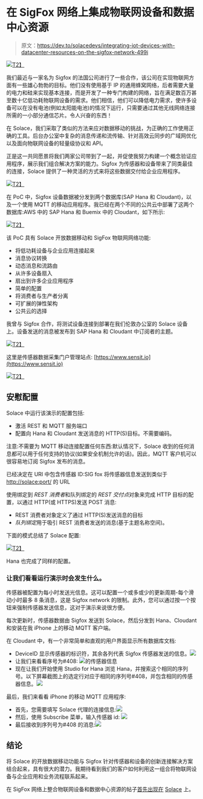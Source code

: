 # 在 SigFox 网络上集成物联网设备和数据中心资源

> 原文：<https://dev.to/solacedevs/integrating-iot-devices-with-datacenter-resources-on-the-sigfox-network-499i>

[![](img/c373f877d7676c63aa1c5889dbd49926.png)T2】](https://res.cloudinary.com/practicaldev/image/fetch/s--Q4ZvfL11--/c_limit%2Cf_auto%2Cfl_progressive%2Cq_auto%2Cw_880/https://solace.com/wp-content/uploads/2018/12/sigfox-blog-featured-image.jpg)

我们最近与一家名为 Sigfox 的法国公司进行了一些合作，该公司在实现物联网方面有一些雄心勃勃的目标。他们没有使用基于 IP 的通用蜂窝网络，后者需要大量的电力和硅来实现基本连接，而是开发了一种专门构建的网络，旨在满足数百万甚至数十亿低功耗物联网设备的需求。他们相信，他们可以降低电力需求，使许多设备可以在没有电池(例如太阳能电池)的情况下运行，只需要通过其他无线网络连接所需的一小部分通信芯片。令人兴奋的东西！

在 Solace，我们采取了类似的方法来应对数据移动的挑战，为正确的工作使用正确的工具。后台办公室中复杂的消息传递和流传输、针对高效云同步的广域网优化以及面向物联网设备的轻量级协议和 API。

正是这一共同愿景将我们两家公司带到了一起，并促使我努力构建一个概念验证应用程序，展示我们组合解决方案的能力。Sigfox 为传感器和设备带来了同类最佳的连接，Solace 提供了一种灵活的方式来将这些数据交付给企业应用程序。

[![](img/8ffbcfeb6527004c0595bb4c3c3a56f1.png)T2】](https://res.cloudinary.com/practicaldev/image/fetch/s--t8b4m0d3--/c_limit%2Cf_auto%2Cfl_progressive%2Cq_auto%2Cw_880/https://solace.com/wp-content/uploads/2017/05/sigfox-blog_1.png)

在 PoC 中，Sigfox 设备数据被分发到两个数据库(SAP Hana 和 Cloudant)，以及一个使用 MQTT 的移动应用程序。我已经在两个不同的公共云中部署了这两个数据库:AWS 中的 SAP Hana 和 Buemix 中的 Cloudant，如下所示:

[![](img/da0c2b6b847c030e2265e24c9af77102.png)T2】](https://res.cloudinary.com/practicaldev/image/fetch/s--MFa9FpOp--/c_limit%2Cf_auto%2Cfl_progressive%2Cq_auto%2Cw_880/https://solace.com/wp-content/uploads/2017/05/sigfox-blog_2.png)

该 PoC 具有 Solace 开放数据移动和 SigFox 物联网网络功能:

*   将低功耗设备与企业应用连接起来
*   消息协议转换
*   动态消息和流路由
*   从许多设备扇入
*   扇出到许多企业应用程序
*   简单的配置
*   将消费者与生产者分离
*   可扩展的弹性架构
*   公共云的选择

我曾与 Sigfox 合作，将测试设备连接到部署在我们伦敦办公室的 Solace 设备上。设备发送的消息被发布到 SAP Hana 和 Cloudant 中订阅者的主题。

[![](img/0ffc70df90612e5e1dd4aaee3bbb8725.png)T2】](https://res.cloudinary.com/practicaldev/image/fetch/s--Q4BN5r0F--/c_limit%2Cf_auto%2Cfl_progressive%2Cq_auto%2Cw_880/https://solace.com/wp-content/uploads/2017/05/sigfox-blog_3.jpg)

这里是传感器数据采集门户管理站点: [https://www.sensit.io](https://www.sensit.io)

[![](img/3c0b75ff8fd7ec1a0133a2ecfdc7c45b.png)T2】](https://res.cloudinary.com/practicaldev/image/fetch/s--tntiW0Hn--/c_limit%2Cf_auto%2Cfl_progressive%2Cq_auto%2Cw_880/https://solace.com/wp-content/uploads/2017/05/sigfox-blog_4.png)

## **安慰配置**

Solace 中运行该演示的配置包括:

*   激活 REST 和 MQTT 服务端口
*   配置向 Hana 和 Cloudant 发送消息的 HTTP(S)目标。不需要编码。

注意:不需要为 MQTT 移动连接配置任何东西:默认情况下，Solace 收到的任何消息都可以用于任何支持的协议(如果安全机制允许的话)。因此，MQTT 客户机可以很容易地订阅 Sigfox 发布的消息。

已经决定在 URI 中包含传感器 ID:SIG fox 将传感器信息发送到类似于 [http://solace:port/](http://solace:port/) 的 URL

使用绑定到 *REST 消费者*和队列绑定的 *REST 交付点*对象来完成 HTTP 目标的配置，以通过 HTTP(或 HTTPS)发送 POST 消息:

*   REST 消费者对象定义了通过 HTTP(S)发送消息的目标
*   *队列绑定*用于吸引 REST 消费者发送的消息(基于主题名称空间)。

下面的模式总结了 Solace 配置:

[![](img/0c0c57ca010075dabb6d880d77cb4f79.png)T2】](https://res.cloudinary.com/practicaldev/image/fetch/s--qj11UZYf--/c_limit%2Cf_auto%2Cfl_progressive%2Cq_auto%2Cw_880/https://solace.com/wp-content/uploads/2017/05/sigfox-blog_5-1.png)

Hana 也完成了同样的配置。

### **让我们看看运行演示时会发生什么。**

传感器被配置为每小时发送光信息。这可以配置一个或多或少的更新周期-每个滑动小时最多 8 条消息，这是 Sigfox network 的限制。此外，您可以通过按一个按钮来强制传感器发送信息，这对于演示来说很方便。

每次更新时，传感器数据由 Sigfox 发送到 Solace，然后分发到 Hana、Cloudant 和安装在我 iPhone 上的移动 MQTT 客户端。

在 Cloudant 中，有一个非常简单和直观的用户界面显示所有数据库文档:

*   DeviceID 显示传感器的标识符，其余各列代表 Sigfox 传感器发送的信息。![](img/4657fae71cfa4ed78877083dbded6551.png)
*   让我们来看看序号为#408: ![](img/8d491cc6880aba05436a0e13c9c0e97b.png)的传感器信息
*   现在让我们开始使用 Studio for Hana 浏览 Hana，并搜索这个相同的序列号。以下屏幕截图上的选定行对应于相同的序列号#408，并包含相同的传感器信息。![](img/cfb3c71392f23a192f749da8c89d51bb.png)

最后，我们来看看 iPhone 的移动 MQTT 应用程序:

*   首先，您需要填写 Solace 代理的连接信息:![](img/44cda4bb3775260648a91c944aa12041.png)
*   然后，使用 Subscribe 菜单，输入传感器 id: ![](img/41c36bfd805092bf5621de84133edfe8.png)
*   最后接收到序列号为#408 的消息:![](img/f871c811c41ce8bb64dc230719b6e7c3.png)

## 结论

将 Solace 的开放数据移动功能与 Sigfox 针对传感器和设备的创新连接解决方案结合起来，具有很大的潜力。我期待看到我们的客户如何利用这一组合将物联网设备与企业应用和业务流程联系起来。

在 SigFox 网络上整合物联网设备和数据中心资源的帖子[首先出现在](https://solace.com/blog/integrating-iot-with-datacenter-sigfox-network/) [Solace](https://solace.com) 上。